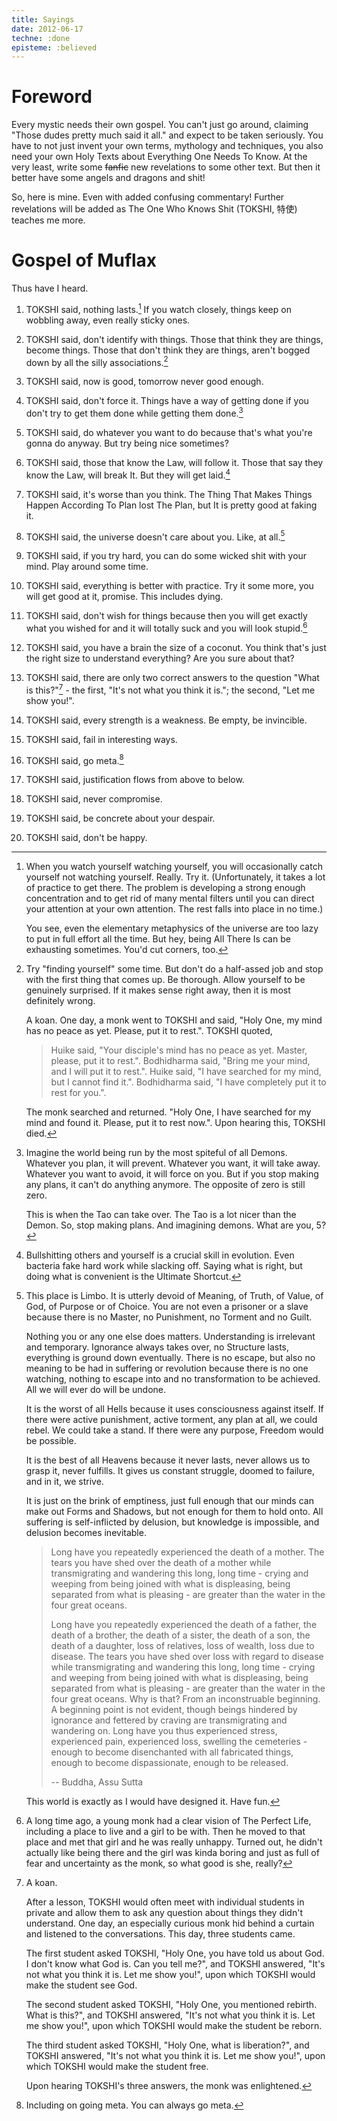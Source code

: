 ```yaml
---
title: Sayings
date: 2012-06-17
techne: :done
episteme: :believed
---
```


Foreword
========

Every mystic needs their own gospel. You can't just go around, claiming "Those dudes pretty much said it all." and expect to be taken seriously. You have to not just invent your own terms, mythology and techniques, you also need your own Holy Texts about Everything One Needs To Know. At the very least, write some <del>fanfic</del> new revelations to some other text. But then it better have some angels and dragons and shit!

So, here is mine. Even with added confusing commentary! Further revelations will be added as The One Who Knows Shit (TOKSHI, 特使) teaches me more.

Gospel of Muflax
================

Thus have I heard. 

1. TOKSHI said, nothing lasts.[^anicca] If you watch closely, things keep on wobbling away, even really sticky ones.

2. TOKSHI said, don't identify with things. Those that think they are things, become things. Those that don't think they are things, aren't bogged down by all the silly associations.[^anatta]

3. TOKSHI said, now is good, tomorrow never good enough.

4. TOKSHI said, don't force it. Things have a way of getting done if you don't try to get them done while getting them done.[^gtd]

5. TOKSHI said, do whatever you want to do because that's what you're gonna do anyway. But try being nice sometimes?

6. TOKSHI said, those that know the Law, will follow it. Those that say they know the Law, will break It. But they will get laid.[^unity] 

7. TOKSHI said, it's worse than you think. The Thing That Makes Things Happen According To Plan lost The Plan, but It is pretty good at faking it.

8. TOKSHI said, the universe doesn't care about you. Like, at all.[^emptiness]

9. TOKSHI said, if you try hard, you can do some wicked shit with your mind. Play around some time.

10. TOKSHI said, everything is better with practice. Try it some more, you will get good at it, promise. This includes dying.

11. TOKSHI said, don't wish for things because then you will get exactly what you wished for and it will totally suck and you will look stupid.[^wish] 

12. TOKSHI said, you have a brain the size of a coconut. You think that's just the right size to understand everything? Are you sure about that?

13. TOKSHI said, there are only two correct answers to the question "What is this?"[^whatisthis] - the first, "It's not what you think it is."; the second, "Let me show you!".

14. TOKSHI said, every strength is a weakness. Be empty, be invincible.

15. TOKSHI said, fail in interesting ways.

16. TOKSHI said, go meta.[^meta]

17. TOKSHI said, justification flows from above to below.

18. TOKSHI said, never compromise.

19. TOKSHI said, be concrete about your despair.

20. TOKSHI said, don't be happy.

[^anatta]:
    Try "finding yourself" some time. But don't do a half-assed job and stop with the first thing that comes up. Be thorough. Allow yourself to be genuinely surprised. If it makes sense right away, then it is most definitely wrong.

    A koan. One day, a monk went to TOKSHI and said, "Holy One, my mind has no peace as yet. Please, put it to rest.". TOKSHI quoted,

    > Huike said, "Your disciple's mind has no peace as yet. Master, please, put it to rest.". Bodhidharma said, "Bring me your mind, and I will put it to  rest.". Huike said, "I have searched for my mind, but I cannot find it.". Bodhidharma said, "I have completely put it to rest for you.".
    
    The monk searched and returned. "Holy One, I have searched for my mind and found it. Please, put it to rest now.". Upon hearing this, TOKSHI died.
    
[^anicca]:
    When you watch yourself watching yourself, you will occasionally catch yourself not watching yourself. Really. Try it. (Unfortunately, it takes a lot of practice to get there. The problem is developing a strong enough concentration and to get rid of many mental filters until you can direct your attention at your own attention. The rest falls into place in no time.)

    You see, even the elementary metaphysics of the universe are too lazy to put in full effort all the time.  But hey, being All There Is can be exhausting sometimes. You'd cut corners, too. 

[^gtd]: 
    Imagine the world being run by the most spiteful of all Demons. Whatever you plan, it will prevent. Whatever you want, it will take away. Whatever you want to avoid, it will force on you. But if you stop making any plans, it can't do anything anymore. The opposite of zero is still zero.

    This is when the Tao can take over. The Tao is a lot nicer than the Demon. So, stop making plans. And imagining demons. What are you, 5?

[^unity]:
    Bullshitting others and yourself is a crucial skill in evolution. Even bacteria fake hard work while slacking off. Saying what is right, but doing what is convenient is the Ultimate Shortcut. 

[^emptiness]:
    This place is Limbo. It is utterly devoid of Meaning, of Truth, of Value, of God, of Purpose or of Choice. You are not even a prisoner or a slave because there is no Master, no Punishment, no Torment and no Guilt.

    Nothing you or any one else does matters. Understanding is irrelevant and temporary. Ignorance always takes over, no Structure lasts, everything is ground down eventually. There is no escape, but also no meaning to be had in suffering or revolution because there is no one watching, nothing to escape into and no transformation to be achieved. All we will ever do will be undone.

    It is the worst of all Hells because it uses consciousness against itself. If there were active punishment, active torment, any plan at all, we could rebel. We could take a stand. If there were any purpose, Freedom would be possible. 

    It is the best of all Heavens because it never lasts, never allows us to grasp it, never fulfills. It gives us constant struggle, doomed to failure, and in it, we strive. 

    It is just on the brink of emptiness, just full enough that our minds can make out Forms and Shadows, but not enough for them to hold onto. All suffering is self-inflicted by delusion, but knowledge is impossible, and delusion becomes inevitable. 

    > Long have you repeatedly experienced the death of a mother. The tears you have shed over the death of a mother while transmigrating and wandering this long, long time - crying and weeping from being joined with what is displeasing, being separated from what is pleasing - are greater than the water in the four great oceans.
    > 
    > Long have you repeatedly experienced the death of a father, the death of a brother, the death of a sister, the death of a son, the death of a daughter, loss of relatives, loss of wealth, loss due to disease. The tears you have shed over loss with regard to disease while transmigrating and wandering this long, long time - crying and weeping from being joined with what is displeasing, being separated from what is pleasing - are greater than the water in the four great oceans. Why is that? From an inconstruable beginning. A beginning point is not evident, though beings hindered by ignorance and fettered by craving are transmigrating and wandering on. Long have you thus experienced stress, experienced pain, experienced loss, swelling the cemeteries - enough to become disenchanted with all fabricated things, enough to become dispassionate, enough to be released.
    > 
    > -- Buddha, Assu Sutta

    This world is exactly as I would have designed it. Have fun.

[^wish]:
    A long time ago, a young monk had a clear vision of The Perfect Life, including a place to live and a girl to be with. Then he moved to that place and met that girl and he was really unhappy. Turned out, he didn't actually like being there and the girl was kinda boring and just as full of fear and uncertainty as the monk, so what good is she, really?

[^whatisthis]:
    A koan.

    After a lesson, TOKSHI would often meet with individual students in private and allow them to ask any question about things they didn't understand. One day, an especially curious monk hid behind a curtain and listened to the conversations. This day, three students came.

    The first student asked TOKSHI, "Holy One, you have told us about God.  I don't know what God is. Can you tell me?", and TOKSHI answered, "It's not what you think it is. Let me show you!", upon which TOKSHI would make the student see God. 

    The second student asked TOKSHI, "Holy One, you mentioned rebirth. What is this?", and TOKSHI answered, "It's not what you think it is. Let me show you!", upon which TOKSHI would make the student be reborn.

    The third student asked TOKSHI, "Holy One, what is liberation?", and TOKSHI answered, "It's not what you think it is. Let me show you!", upon which TOKSHI would make the student free.

    Upon hearing TOKSHI's three answers, the monk was enlightened.

[^meta]: Including on going meta. You can always go meta.

